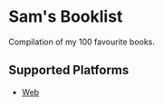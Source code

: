 # Sam's Booklist

Compilation of my 100 favourite books.

## Supported Platforms
- [Web](https://sam-s-book-list.web.app/)

